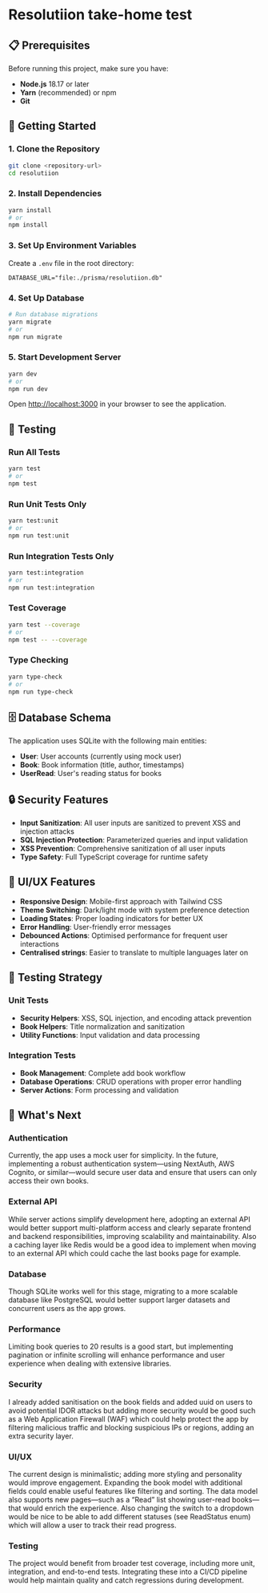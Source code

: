 # Resolutiion take-home test

## 📋 Prerequisites

Before running this project, make sure you have:

- **Node.js** 18.17 or later
- **Yarn** (recommended) or npm
- **Git**

## 🚀 Getting Started

### 1. Clone the Repository

```bash
git clone <repository-url>
cd resolutiion
```

### 2. Install Dependencies

```bash
yarn install
# or
npm install
```

### 3. Set Up Environment Variables

Create a `.env` file in the root directory:

```env
DATABASE_URL="file:./prisma/resolutiion.db"
```

### 4. Set Up Database

```bash
# Run database migrations
yarn migrate
# or
npm run migrate
```

### 5. Start Development Server

```bash
yarn dev
# or
npm run dev
```

Open [http://localhost:3000](http://localhost:3000) in your browser to see the application.

## 🧪 Testing

### Run All Tests

```bash
yarn test
# or
npm test
```

### Run Unit Tests Only

```bash
yarn test:unit
# or
npm run test:unit
```

### Run Integration Tests Only

```bash
yarn test:integration
# or
npm run test:integration
```

### Test Coverage

```bash
yarn test --coverage
# or
npm test -- --coverage
```

### Type Checking

```bash
yarn type-check
# or
npm run type-check
```

## 🗄️ Database Schema

The application uses SQLite with the following main entities:

- **User**: User accounts (currently using mock user)
- **Book**: Book information (title, author, timestamps)
- **UserRead**: User's reading status for books

## 🔒 Security Features

- **Input Sanitization**: All user inputs are sanitized to prevent XSS and injection attacks
- **SQL Injection Protection**: Parameterized queries and input validation
- **XSS Prevention**: Comprehensive sanitization of all user inputs
- **Type Safety**: Full TypeScript coverage for runtime safety

## 🎨 UI/UX Features

- **Responsive Design**: Mobile-first approach with Tailwind CSS
- **Theme Switching**: Dark/light mode with system preference detection
- **Loading States**: Proper loading indicators for better UX
- **Error Handling**: User-friendly error messages
- **Debounced Actions**: Optimised performance for frequent user interactions
- **Centralised strings**: Easier to translate to multiple languages later on

## 🧪 Testing Strategy

### Unit Tests
- **Security Helpers**: XSS, SQL injection, and encoding attack prevention
- **Book Helpers**: Title normalization and sanitization
- **Utility Functions**: Input validation and data processing

### Integration Tests
- **Book Management**: Complete add book workflow
- **Database Operations**: CRUD operations with proper error handling
- **Server Actions**: Form processing and validation

## 🔮 What's Next

### Authentication
Currently, the app uses a mock user for simplicity. In the future, implementing a robust authentication system—using NextAuth, AWS Cognito, or similar—would secure user data and ensure that users can only access their own books.

### External API
While server actions simplify development here, adopting an external API would better support multi-platform access and clearly separate frontend and backend responsibilities, improving scalability and maintainability. Also a caching layer like Redis would be a good idea to implement when moving to an external API which could cache the last books page for example.

### Database
Though SQLite works well for this stage, migrating to a more scalable database like PostgreSQL would better support larger datasets and concurrent users as the app grows.

### Performance
Limiting book queries to 20 results is a good start, but implementing pagination or infinite scrolling will enhance performance and user experience when dealing with extensive libraries.

### Security
I already added sanitisation on the book fields and added uuid on users to avoid potential IDOR attacks but adding more security would be good such as a Web Application Firewall (WAF) which could help protect the app by filtering malicious traffic and blocking suspicious IPs or regions, adding an extra security layer.

### UI/UX
The current design is minimalistic; adding more styling and personality would improve engagement. Expanding the book model with additional fields could enable useful features like filtering and sorting. The data model also supports new pages—such as a “Read” list showing user-read books—that would enrich the experience. Also changing the switch to a dropdown would be nice to be able to add different statuses (see ReadStatus enum) which will allow a user to track their read progress.

### Testing
The project would benefit from broader test coverage, including more unit, integration, and end-to-end tests. Integrating these into a CI/CD pipeline would help maintain quality and catch regressions during development.